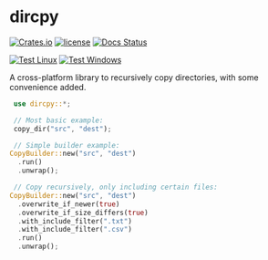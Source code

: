 # dircpy
[![Crates.io](https://img.shields.io/crates/v/dircpy.svg)](https://crates.io/crates/dircpy)
[![license](https://img.shields.io/badge/license-MIT-blue.svg)](https://github.com/woelper/dircpy/blob/master/LICENSE)
[![Docs Status](https://docs.rs/dircpy/badge.svg)](https://docs.rs/dircpy)


[![Test Linux](https://github.com/woelper/dircpy/actions/workflows/test_linux.yml/badge.svg)](https://github.com/woelper/dircpy/actions/workflows/test_linux.yml)
[![Test Windows](https://github.com/woelper/dircpy/actions/workflows/test_windows.yml/badge.svg)](https://github.com/woelper/dircpy/actions/workflows/test_windows.yml)

A cross-platform library to recursively copy directories, with some convenience added.


```rust
 use dircpy::*;

 // Most basic example:
 copy_dir("src", "dest");

 // Simple builder example:
CopyBuilder::new("src", "dest")
  .run()
  .unwrap();

 // Copy recursively, only including certain files:
CopyBuilder::new("src", "dest")
  .overwrite_if_newer(true)
  .overwrite_if_size_differs(true)
  .with_include_filter(".txt")
  .with_include_filter(".csv")
  .run()
  .unwrap();
  
```
